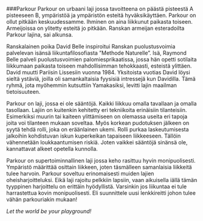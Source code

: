 ###Parkour
Parkour on urbaani laji jossa tavoitteena on päästä pisteestä A pisteeseen B, ympäristöä ja ympäristön esteitä hyväksikäyttäen. Parkour on
ollut pitkään keskuudessamme. Ihminen on aina liikkunut paikasta toiseen. Armeijoissa on ylitetty esteitä jo pitkään.
Ranskan armeijan esteradoilta Parkour lajina, sai alkunsa.

Ranskalainen poika David Belle inspiroitui Ranskan puolustusvoimia palvelevan isänsä liikuntafilosofiasta ”Methode Naturelle”. Isä,
Raymond Belle palveli puolustusvoimien palomiesprikaatissa, jossa hän opetti sotilaita liikkumaan paikasta toiseen mahdollisimman tehokkaasti,
esteistä ylittäen. David muutti Pariisin Lissesiin vuonna 1984. Yksitoista vuotias David löysi sieltä ystäviä, joilla oli samankaltaisia
fyysisiä intressejä kun Davidilla. Tämä ryhmä, jota myöhemmin kutsuttiin Yamakasiksi, levitti lajin maailman tietoisuuteen.

Parkour on laji, jossa ei ole sääntöjä. Kaikki liikkuu omalla tavallaan ja omalla tasollaan. Lajiin on kuitenkin kehitetty eri
tekniikoita erinäisiin tilanteisiin. Esimerkiksi muurin tai kaiteen ylittämiseen on olemassa useita eri tapoja joita voi tilanteen mukaan
soveltaa. Myös korkean pudotuksen jälkeen on syytä tehdä rolli, joka on eräänlainen ukemi. Rolli purkaa laskeutumisesta jalkoihin kohdistuvan
iskun kuperkeikan tapaiseen liikkeeseen. Tällöin vähennetään loukkaantumisen riskiä. Joten vaikkei sääntöjä sinänsä ole, kannattavat alkeet
opetella kunnolla. 

Parkour on supertoiminnallinen laji jossa keho rasittuu hyvin monipuolisesti. Ympäristö määrittää osittain liikkeen, joten täsmälleen
samanlaisia liikkeitä tulee harvoin. Parkour soveltuu erinomaisesti muiden lajien oheisharjoitteluksi. Eikä laji rajoitu pelkkiin lapsiin,
vaan aikuisella iällä tämän tyyppinen harjoittelu on erittäin hyödyllistä. Varsinkin jos liikuntaa ei tule harrastettua kovin monipuolisesti.
Eli suunnittele uusi lenkkireitti johon tulee vähän parkouriakin mukaan!

_Let the world be your playground!_ 
